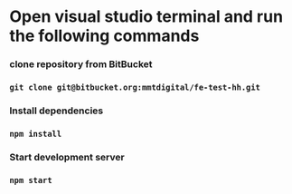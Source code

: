 # Open visual studio terminal and run the following commands

### clone repository from BitBucket
### `git clone git@bitbucket.org:mmtdigital/fe-test-hh.git`

### Install dependencies
### `npm install`

### Start development server
### `npm start`